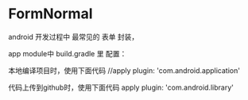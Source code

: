 # FormNormal
android 开发过程中 最常见的 表单 封装，


app module中
build.gradle 里 配置：

本地编译项目时，使用下面代码
//apply plugin: 'com.android.application'

代码上传到github时，使用下面代码
apply plugin: 'com.android.library'
